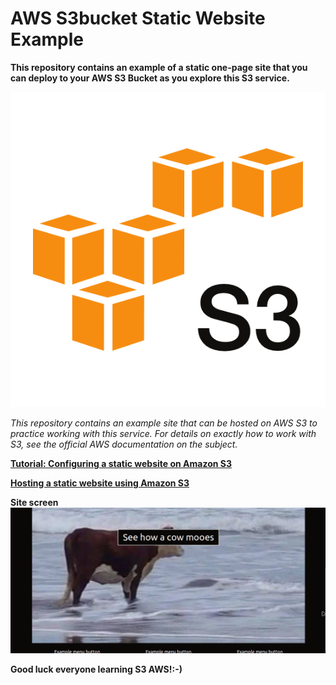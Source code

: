# AWS S3bucket Static Website Example
**This repository contains an example of a static one-page site that you can deploy to your AWS S3 Bucket as you explore this S3 service.**

![S3 bucket](s3screen.png)


*This repository contains an example site that can be hosted on AWS S3 to practice working with this service. For details on exactly how to work with S3, see the official AWS documentation on the subject.*

**[Tutorial: Configuring a static website on Amazon S3](https://docs.aws.amazon.com/AmazonS3/latest/userguide/HostingWebsiteOnS3Setup.html)**

**[Hosting a static website using Amazon S3](https://docs.aws.amazon.com/AmazonS3/latest/userguide/WebsiteHosting.html)**


**Site screen**
![examplesitescreen](examplesitescreen.png)


**Good luck everyone learning S3 AWS!:-)**



